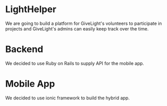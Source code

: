# LightHelper

We are going to build a platform for GiveLight's volunteers to participate in projects and GiveLight's admins can easily keep track over the time.


# Backend 
We decided to use Ruby on Rails to supply API for the mobile app.

# Mobile App
We decided to use ionic framework to build the hybrid app.
